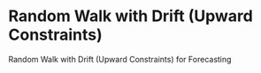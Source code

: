 # Random Walk with Drift (Upward Constraints)
 Random Walk with Drift (Upward Constraints) for Forecasting
